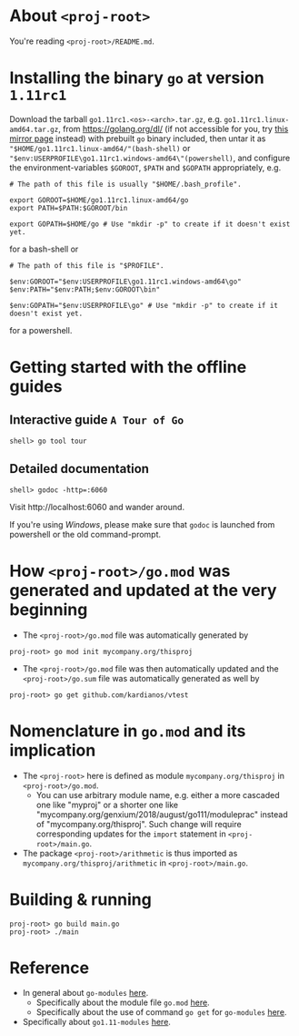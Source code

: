 # About `<proj-root>` 

You're reading `<proj-root>/README.md`.


# Installing the binary `go` at version `1.11rc1`

Download the tarball `go1.11rc1.<os>-<arch>.tar.gz`, e.g. `go1.11rc1.linux-amd64.tar.gz`, from https://golang.org/dl/ (if not accessible for you, try [this mirror page](https://mirrors.ustc.edu.cn/golang/) instead) with prebuilt `go` binary included, then untar it as `"$HOME/go1.11rc1.linux-amd64/"(bash-shell)` or `"$env:USERPROFILE\go1.11rc1.windows-amd64\"(powershell)`, and configure the environment-variables `$GOROOT`, `$PATH` and `$GOPATH` appropriately, e.g. 

```
# The path of this file is usually "$HOME/.bash_profile".

export GOROOT=$HOME/go1.11rc1.linux-amd64/go
export PATH=$PATH:$GOROOT/bin

export GOPATH=$HOME/go # Use "mkdir -p" to create if it doesn't exist yet.
```

for a bash-shell or

```
# The path of this file is "$PROFILE".

$env:GOROOT="$env:USERPROFILE\go1.11rc1.windows-amd64\go"
$env:PATH="$env:PATH;$env:GOROOT\bin"

$env:GOPATH="$env:USERPROFILE\go" # Use "mkdir -p" to create if it doesn't exist yet.
```

for a powershell. 


# Getting started with the offline guides

## Interactive guide `A Tour of Go`
```
shell> go tool tour
```

## Detailed documentation 
```
shell> godoc -http=:6060
```
Visit http://localhost:6060 and wander around.

If you're using *Windows*, please make sure that `godoc` is launched from powershell or the old command-prompt. 


# How `<proj-root>/go.mod` was generated and updated at the very beginning

- The `<proj-root>/go.mod` file was automatically generated by 
```
proj-root> go mod init mycompany.org/thisproj
```
- The `<proj-root>/go.mod` file was then automatically updated and the `<proj-root>/go.sum` file was automatically generated as well by 
```
proj-root> go get github.com/kardianos/vtest
```


# Nomenclature in `go.mod` and its implication

- The `<proj-root>` here is defined as module `mycompany.org/thisproj` in `<proj-root>/go.mod`. 
  - You can use arbitrary module name, e.g. either a more cascaded one like "myproj" or a shorter one like "mycompany.org/genxium/2018/august/go111/moduleprac" instead of "mycompany.org/thisproj". Such change will require corresponding updates for the `import` statement in `<proj-root>/main.go`.    
- The package `<proj-root>/arithmetic` is thus imported as `mycompany.org/thisproj/arithmetic` in `<proj-root>/main.go`.


# Building & running
```
proj-root> go build main.go
proj-root> ./main
```


# Reference 

- In general about `go-modules` [here](https://github.com/golang/go/wiki/Modules).
  - Specifically about the module file `go.mod` [here](https://github.com/golang/go/wiki/Modules#gomod).
  - Specifically about the use of command `go get` for `go-modules` [here](https://github.com/golang/go/wiki/Modules#how-to-upgrade-and-downgrade-dependencies).
- Specifically about `go1.11-modules` [here](https://tip.golang.org/doc/go1.11#modules).
